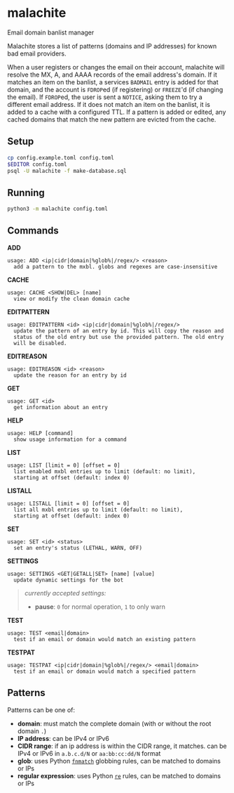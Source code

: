 # malachite

Email domain banlist manager

Malachite stores a list of patterns (domains and IP addresses) for known bad email providers.

When a user registers or changes the email on their account, malachite will resolve the MX, A,
and AAAA records of the email address's domain. If it matches an item on the banlist, a services
`BADMAIL` entry is added for that domain, and the account is `FDROP`ed (if registering) or
`FREEZE`'d (if changing the email). If `FDROP`ed, the user is sent a `NOTICE`, asking them to
try a different email address. If it does not match an item on the banlist, it is added to
a cache with a configured TTL. If a pattern is added or edited, any cached domains that match the
new pattern are evicted from the cache.

## Setup

```sh
cp config.example.toml config.toml
$EDITOR config.toml
psql -U malachite -f make-database.sql
```

## Running

```sh
python3 -m malachite config.toml
```

## Commands

**ADD**
```
usage: ADD <ip|cidr|domain|%glob%|/regex/> <reason>
  add a pattern to the mxbl. globs and regexes are case-insensitive
```

**CACHE**
```
usage: CACHE <SHOW|DEL> [name]
  view or modify the clean domain cache
```

**EDITPATTERN**
```
usage: EDITPATTERN <id> <ip|cidr|domain|%glob%|/regex/>
  update the pattern of an entry by id. This will copy the reason and
  status of the old entry but use the provided pattern. The old entry
  will be disabled.
```

**EDITREASON**
```
usage: EDITREASON <id> <reason>
  update the reason for an entry by id
```

**GET**
```
usage: GET <id>
  get information about an entry
```

**HELP**
```
usage: HELP [command]
  show usage information for a command
```

**LIST**
```
usage: LIST [limit = 0] [offset = 0]
  list enabled mxbl entries up to limit (default: no limit),
  starting at offset (default: index 0)
```

**LISTALL**
```
usage: LISTALL [limit = 0] [offset = 0]
  list all mxbl entries up to limit (default: no limit),
  starting at offset (default: index 0)
```

**SET**
```
usage: SET <id> <status>
  set an entry's status (LETHAL, WARN, OFF)
```

**SETTINGS**
```
usage: SETTINGS <GET|GETALL|SET> [name] [value]
  update dynamic settings for the bot
```

> *currently accepted settings:*
> - **pause**: `0` for normal operation, `1` to only warn

**TEST**
```
usage: TEST <email|domain>
  test if an email or domain would match an existing pattern
```

**TESTPAT**
```
usage: TESTPAT <ip|cidr|domain|%glob%|/regex/> <email|domain>
  test if an email or domain would match a specified pattern
```

## Patterns

Patterns can be one of:

- **domain**: must match the complete domain (with or without the root domain `.`)
- **IP address**: can be IPv4 or IPv6
- **CIDR range**: if an ip address is within the CIDR range, it matches. can be IPv4 or IPv6 in `a.b.c.d/N` or `aa:bb:cc:dd/N` format
- **glob**: uses Python [`fnmatch`](https://docs.python.org/3/library/fnmatch.html) globbing rules, can be matched to domains or IPs
- **regular expression**: uses Python [`re`](https://docs.python.org/3/library/re.html) rules, can be matched to domains or IPs
